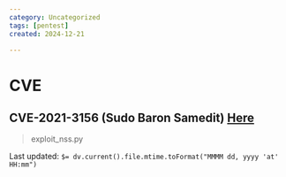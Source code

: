 ```yaml
---
category: Uncategorized
tags: [pentest]
created: 2024-12-21

---
```

# CVE
## CVE-2021-3156 (Sudo Baron Samedit) <a href="https://github.com/worawit/CVE-2021-3156">Here</a>
>exploit_nss.py


Last updated: `$= dv.current().file.mtime.toFormat("MMMM dd, yyyy 'at' HH:mm")`
